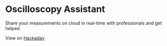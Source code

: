 # Oscilloscopy Assistant
Share your measurements on cloud in real-time with professionals and get helped

View on [Hackaday](https://hackaday.io/project/20923-oscilloscopy-assistant)
